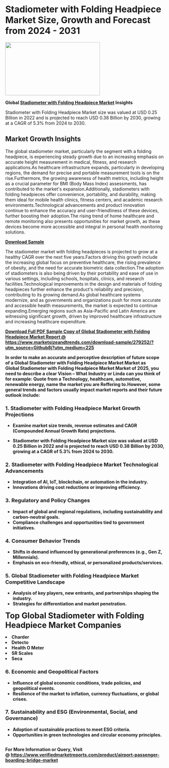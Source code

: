 <H1>Stadiometer with Folding Headpiece Market Size, Growth and Forecast from 2024 - 2031</H1><img class="aligncenter size-medium wp-image-584254" src="https://thirdeyenews.in/wp-content/uploads/2024/09/Global-Market-Research-300x168.jpeg" alt="" width="300" height="168" /><p><strong>Global&nbsp;<a href="https://www.marketsizeandtrends.com/download-sample/279252/?utm_source=Github8j?utm_medium=225">Stadiometer with Folding Headpiece Market</a> Insights</strong></p><p>Stadiometer with Folding Headpiece Market size was valued at USD 0.25 Billion in 2022 and is projected to reach USD 0.38 Billion by 2030, growing at a CAGR of 5.3% from 2024 to 2030.</p><p><h2>Market Growth Insights</h2> <p>The global stadiometer market, particularly the segment with a folding headpiece, is experiencing steady growth due to an increasing emphasis on accurate height measurement in medical, fitness, and research applications.As healthcare infrastructure expands, particularly in developing regions, the demand for precise and portable measurement tools is on the rise.Furthermore, the growing awareness of health metrics, including height as a crucial parameter for BMI (Body Mass Index) assessments, has contributed to the market's expansion.Additionally, stadiometers with folding headpieces offer convenience, portability, and durability, making them ideal for mobile health clinics, fitness centers, and academic research environments.Technological advancements and product innovation continue to enhance the accuracy and user-friendliness of these devices, further boosting their adoption.The rising trend of home healthcare and remote monitoring also presents opportunities for market growth, as these devices become more accessible and integral in personal health monitoring solutions.</p> <p><strong><a href="#">Download Sample</a></strong></p> <p>The stadiometer market with folding headpieces is projected to grow at a healthy CAGR over the next five years.Factors driving this growth include the increasing global focus on preventive healthcare, the rising prevalence of obesity, and the need for accurate biometric data collection.The adoption of stadiometers is also being driven by their portability and ease of use in various settings, including schools, hospitals, clinics, and research facilities.Technological improvements in the design and materials of folding headpieces further enhance the product's reliability and precision, contributing to its growing demand.As global healthcare systems modernize, and as governments and organizations push for more accurate and accessible health measurements, the market is expected to continue expanding.Emerging regions such as Asia-Pacific and Latin America are witnessing significant growth, driven by improved healthcare infrastructure and increasing healthcare expenditure.<p><strong><a href="#"></p><p><span class=""><strong>Download Full PDF Sample Copy of Global Stadiometer with Folding Headpiece Market Report</strong> @ <a href="https://www.marketsizeandtrends.com/download-sample/279252/?utm_source=Github8j?utm_medium=225" target="_blank">https://www.marketsizeandtrends.com/download-sample/279252/?utm_source=Github8j?utm_medium=225</a></span></p><p>In order to make an accurate and perceptive description of future scope of a Global&nbsp;Stadiometer with Folding Headpiece Market Market as Global&nbsp;Stadiometer with Folding Headpiece Market Market of 2025, you need to describe a clear Vision &ndash; What Industry or Linda can you think of for example: Quote from a Technology, healthcare, automotive, renewable energy, name the market you are Reffering to.However, some general trends and factors usually impact market reports and their future outlook include:</p><h3>1.&nbsp;<strong>Stadiometer with Folding Headpiece Market Growth Projections</strong></h3><ul><li>Examine market size trends, revenue estimates and CAGR (Compounded Annual Growth Rate) projections.</li><li><p>Stadiometer with Folding Headpiece Market size was valued at USD 0.25 Billion in 2022 and is projected to reach USD 0.38 Billion by 2030, growing at a CAGR of 5.3% from 2024 to 2030.</p></li></ul><h3>2.&nbsp;<strong>Stadiometer with Folding Headpiece Market Technological Advancements</strong></h3><ul><li>Integration of AI, IoT, blockchain, or automation in the industry.</li><li>Innovations driving cost reductions or improving efficiency.</li></ul><h3>3.&nbsp;<strong>Regulatory and Policy Changes</strong></h3><ul><li>Impact of global and regional regulations, including sustainability and carbon-neutral goals.</li><li>Compliance challenges and opportunities tied to government initiatives.</li></ul><h3>4.&nbsp;<strong>Consumer Behavior Trends</strong></h3><ul><li>Shifts in demand influenced by generational preferences (e.g., Gen Z, Millennials).</li><li>Emphasis on eco-friendly, ethical, or personalized products/services.</li></ul><h3>5.&nbsp;<strong>Global Stadiometer with Folding Headpiece Market Competitive Landscape</strong></h3><ul><li>Analysis of key players, new entrants, and partnerships shaping the industry.</li><li>Strategies for differentiation and market penetration.</li></ul><p data-pm-slice="1 1 []"><span style="color: inherit; font-family: inherit; font-size: 25px;">Top Global Stadiometer with Folding Headpiece Market Companies</span></p><div class="" data-test-id=""><p><li>Charder</li><li> Detecto</li><li> Health O Meter</li><li> SR Scales</li><li> Seca</li></p></div><h3>6.&nbsp;<strong>Economic and Geopolitical Factors</strong></h3><ul><li>Influence of global economic conditions, trade policies, and geopolitical events.</li><li>Resilience of the market to inflation, currency fluctuations, or global crises.</li></ul><h3>7.&nbsp;<strong>Sustainability and ESG (Environmental, Social, and Governance)</strong></h3><ul><li>Adoption of sustainable practices to meet ESG criteria.</li><li>Opportunities in green technologies and circular economy principles.</li></ul><h2><strong style="font-size: 14px;">For More Information or Query, Visit @&nbsp;</strong><a style="background-color: #ffffff; font-size: 14px;" href="https://www.marketsizeandtrends.com/report/stadiometer-with-folding-headpiece-market/" target="_blank">https://www.verifiedmarketreports.com/product/airport-passenger-boarding-bridge-market</a></h2>